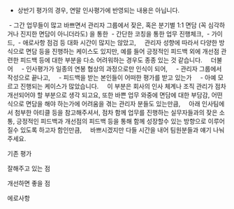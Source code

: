 
 - 상반기 평가의 경우, 연말 인사평가에 반영되는 내용은 아닙니다. 

 - 그간 업무들이 많고 바쁘면서 관리자 그룹에서 잦은, 혹은 분기별 1:1 면담 (꼭 심각하거나 진지한 면담이 아니더라도) 을 통한 
	 - 간단한 코칭을 통한 업무 진행체크, 
	 - 가이드, 
	 - 애로사항 점검 
	등 대화 시간이 많지는 않았고, 
   관리자 성향에 따라서 다양한 방식으로 면담 등을 진행하는 케이스도 있지만, 예를 들어 긍정적인 피드백 외에 개선점 관련한 피드백 등에 대한 부분을 다소 어려워하는 경우도 종종 있는 것 같습니다. 
   더불어 
    - 인사평가가 일종의 연봉 협상의 과정으로만 인식이 되어, 
    - 관리자 그룹에서 작성으로 끝나고, 
    - 피드백을 받는 본인들이 어떠한 평가를 받고 있는가
    - 아예 모르고 진행되는 케이스가 많았습니다. 
   이 부분은 회사의 인사 체계나 조직 관리가 점차 개선되어야 할 부분으로 생각 되고요, 또한 바쁜 업무 와중에 면담에 대한 부담감, 어떤 식으로 면담을 해야 하는가에 어려움을 겪는 관리자 분들도 있는만큼, 
   아래 인사팀에서 첨부한 아티클 등을 참고해주셔서, 점차 함께 업무를 진행하는 실무자들과의 잦은 소통, 긍정적인 피드백과 개선점의 피드백 등을 통해 함께 성장할수 있는 방향으로 이루어질수 있도록 하고자 함인만큼, 
   바쁘시겠지만 다들 시간을 내어 팀원분들과 얘기 나눠주세요.





기존 평가

잘해주고 있는 점

개선하면 좋을 점

에로사항
